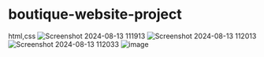 # boutique-website-project
html,css
![Screenshot 2024-08-13 111913](https://github.com/user-attachments/assets/bb431595-3a44-4985-b60d-fbe16804c0c4)
![Screenshot 2024-08-13 112013](https://github.com/user-attachments/assets/e59013ed-9826-4e92-892d-6ec7064b52e2)
![Screenshot 2024-08-13 112033](https://github.com/user-attachments/assets/3dc13569-24fa-4bd2-85f8-8686866a9885)
![image](https://github.com/user-attachments/assets/d55b3e68-cb92-4467-b8e6-730976aa49e8)




